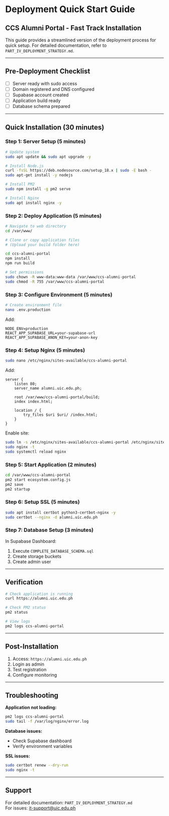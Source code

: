# Deployment Quick Start Guide
## CCS Alumni Portal - Fast Track Installation

This guide provides a streamlined version of the deployment process for quick setup. For detailed documentation, refer to `PART_IV_DEPLOYMENT_STRATEGY.md`.

---

## Pre-Deployment Checklist

- [ ] Server ready with sudo access
- [ ] Domain registered and DNS configured
- [ ] Supabase account created
- [ ] Application build ready
- [ ] Database schema prepared

---

## Quick Installation (30 minutes)

### Step 1: Server Setup (5 minutes)

```bash
# Update system
sudo apt update && sudo apt upgrade -y

# Install Node.js
curl -fsSL https://deb.nodesource.com/setup_18.x | sudo -E bash -
sudo apt-get install -y nodejs

# Install PM2
sudo npm install -g pm2 serve

# Install Nginx
sudo apt install nginx -y
```

### Step 2: Deploy Application (5 minutes)

```bash
# Navigate to web directory
cd /var/www/

# Clone or copy application files
# (Upload your build folder here)

cd ccs-alumni-portal
npm install
npm run build

# Set permissions
sudo chown -R www-data:www-data /var/www/ccs-alumni-portal
sudo chmod -R 755 /var/www/ccs-alumni-portal
```

### Step 3: Configure Environment (5 minutes)

```bash
# Create environment file
nano .env.production
```

Add:
```env
NODE_ENV=production
REACT_APP_SUPABASE_URL=your-supabase-url
REACT_APP_SUPABASE_ANON_KEY=your-anon-key
```

### Step 4: Setup Nginx (5 minutes)

```bash
sudo nano /etc/nginx/sites-available/ccs-alumni-portal
```

Add:
```nginx
server {
    listen 80;
    server_name alumni.uic.edu.ph;
    
    root /var/www/ccs-alumni-portal/build;
    index index.html;
    
    location / {
        try_files $uri $uri/ /index.html;
    }
}
```

Enable site:
```bash
sudo ln -s /etc/nginx/sites-available/ccs-alumni-portal /etc/nginx/sites-enabled/
sudo nginx -t
sudo systemctl reload nginx
```

### Step 5: Start Application (2 minutes)

```bash
cd /var/www/ccs-alumni-portal
pm2 start ecosystem.config.js
pm2 save
pm2 startup
```

### Step 6: Setup SSL (5 minutes)

```bash
sudo apt install certbot python3-certbot-nginx -y
sudo certbot --nginx -d alumni.uic.edu.ph
```

### Step 7: Database Setup (3 minutes)

In Supabase Dashboard:
1. Execute `COMPLETE_DATABASE_SCHEMA.sql`
2. Create storage buckets
3. Create admin user

---

## Verification

```bash
# Check application is running
curl https://alumni.uic.edu.ph

# Check PM2 status
pm2 status

# View logs
pm2 logs ccs-alumni-portal
```

---

## Post-Installation

1. Access: `https://alumni.uic.edu.ph`
2. Login as admin
3. Test registration
4. Configure monitoring

---

## Troubleshooting

**Application not loading:**
```bash
pm2 logs ccs-alumni-portal
sudo tail -f /var/log/nginx/error.log
```

**Database issues:**
- Check Supabase dashboard
- Verify environment variables

**SSL issues:**
```bash
sudo certbot renew --dry-run
sudo nginx -t
```

---

## Support

For detailed documentation: `PART_IV_DEPLOYMENT_STRATEGY.md`  
For issues: it-support@uic.edu.ph

